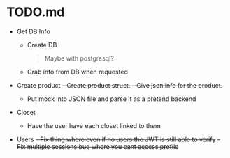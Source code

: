 # TODO.md
- Get DB Info
    - Create DB
        > Maybe with postgresql?
    - Grab info from DB when requested

- Create product
    ~~- Create product struct.~~
    ~~- Give json info for the product.~~
    - Put mock into JSON file and parse it as a pretend backend

- Closet
    - Have the user have each closet linked to them

- Users
    ~~- Fix thing where even if no users the JWT is still able to verify~~
    ~~- Fix multiple sessions bug where you cant access profile~~